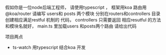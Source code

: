 假如你是一位node后端工程师， 请使用typescript ， 框架用koa 路由用@koa/router   请编写 users和 posts 两个模块 分别在routers和controllers 目录  创建相应满足restful 机制的 代码， controllers 只需要返回 相应resutful 的方法和模块名就好， main.ts 里加载users 和posts两个路由 请给出代码 


项目两点
- ts-watch  用typescript 结合koa 开发